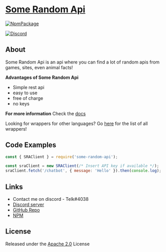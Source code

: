 # [Some Random Api](https://some-random-api.ml)
[![NpmPackage](https://nodei.co/npm/some-random-api.png?downloads=true)](https://www.npmjs.com/package/some-random-api)

[![Discord](https://discordapp.com/api/guilds/486116455163625513/embed.png?style=shield)](https://discord.gg/tTUMWFd) 

## About

Some Random Api is an api where you can find a lot of random apis from games, sites, even animal facts!

__Advantages of Some Random Api__
- Simple rest api
- easy to use
- free of charge
- no keys

__For more information__ Check the [docs](https://some-random-api.ml/docs)

Looking for wrappers for other languages?
Go [here](https://some-random-api.ml/wrappers) for the list of all wrappers!



## Code Examples

```javascript
const { SRAClient } = require('some-random-api');

const sraClient = new SRAClient(/* Insert API key if available */);
sraClient.fetch('/chatbot', { message: 'Hello' }).then(console.log);
```


## Links
- Contact me on discord - Telk#4038
- [Discord server](https://discord.gg/tTUMWFd)
- [GitHub Repo](https://github.com/telkenes/some-random-api)
- [NPM](https://www.npmjs.com/package/some-random-api)
 


## License
Released under the [Apache 2.0](LICENSE) License
